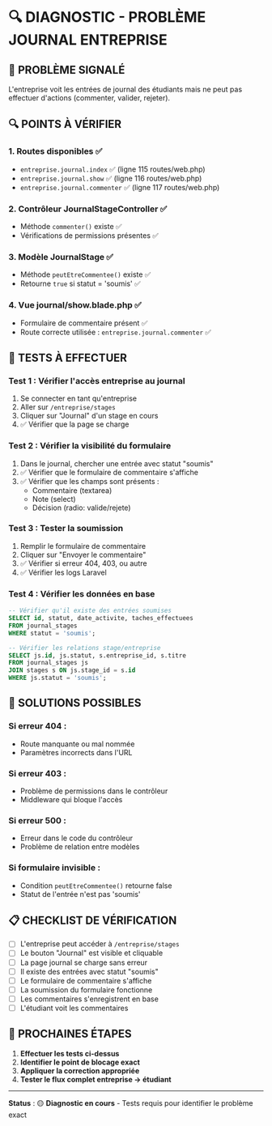 # 🔍 DIAGNOSTIC - PROBLÈME JOURNAL ENTREPRISE

## 🚨 **PROBLÈME SIGNALÉ**
L'entreprise voit les entrées de journal des étudiants mais ne peut pas effectuer d'actions (commenter, valider, rejeter).

## 🔍 **POINTS À VÉRIFIER**

### **1. Routes disponibles ✅**
- `entreprise.journal.index` ✅ (ligne 115 routes/web.php)
- `entreprise.journal.show` ✅ (ligne 116 routes/web.php)  
- `entreprise.journal.commenter` ✅ (ligne 117 routes/web.php)

### **2. Contrôleur JournalStageController ✅**
- Méthode `commenter()` existe ✅
- Vérifications de permissions présentes ✅

### **3. Modèle JournalStage ✅**
- Méthode `peutEtreCommentee()` existe ✅
- Retourne `true` si statut = 'soumis' ✅

### **4. Vue journal/show.blade.php ✅**
- Formulaire de commentaire présent ✅
- Route correcte utilisée : `entreprise.journal.commenter` ✅

## 🧪 **TESTS À EFFECTUER**

### **Test 1 : Vérifier l'accès entreprise au journal**
1. Se connecter en tant qu'entreprise
2. Aller sur `/entreprise/stages`
3. Cliquer sur "Journal" d'un stage en cours
4. ✅ Vérifier que la page se charge

### **Test 2 : Vérifier la visibilité du formulaire**
1. Dans le journal, chercher une entrée avec statut "soumis"
2. ✅ Vérifier que le formulaire de commentaire s'affiche
3. ✅ Vérifier que les champs sont présents :
   - Commentaire (textarea)
   - Note (select)
   - Décision (radio: valide/rejete)

### **Test 3 : Tester la soumission**
1. Remplir le formulaire de commentaire
2. Cliquer sur "Envoyer le commentaire"
3. ✅ Vérifier si erreur 404, 403, ou autre
4. ✅ Vérifier les logs Laravel

### **Test 4 : Vérifier les données en base**
```sql
-- Vérifier qu'il existe des entrées soumises
SELECT id, statut, date_activite, taches_effectuees 
FROM journal_stages 
WHERE statut = 'soumis';

-- Vérifier les relations stage/entreprise
SELECT js.id, js.statut, s.entreprise_id, s.titre
FROM journal_stages js
JOIN stages s ON js.stage_id = s.id
WHERE js.statut = 'soumis';
```

## 🔧 **SOLUTIONS POSSIBLES**

### **Si erreur 404 :**
- Route manquante ou mal nommée
- Paramètres incorrects dans l'URL

### **Si erreur 403 :**
- Problème de permissions dans le contrôleur
- Middleware qui bloque l'accès

### **Si erreur 500 :**
- Erreur dans le code du contrôleur
- Problème de relation entre modèles

### **Si formulaire invisible :**
- Condition `peutEtreCommentee()` retourne false
- Statut de l'entrée n'est pas 'soumis'

## 📋 **CHECKLIST DE VÉRIFICATION**

- [ ] L'entreprise peut accéder à `/entreprise/stages`
- [ ] Le bouton "Journal" est visible et cliquable
- [ ] La page journal se charge sans erreur
- [ ] Il existe des entrées avec statut "soumis"
- [ ] Le formulaire de commentaire s'affiche
- [ ] La soumission du formulaire fonctionne
- [ ] Les commentaires s'enregistrent en base
- [ ] L'étudiant voit les commentaires

## 🎯 **PROCHAINES ÉTAPES**

1. **Effectuer les tests ci-dessus**
2. **Identifier le point de blocage exact**
3. **Appliquer la correction appropriée**
4. **Tester le flux complet entreprise → étudiant**

---

**Status** : 🟡 **Diagnostic en cours** - Tests requis pour identifier le problème exact
